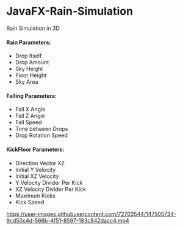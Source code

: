 # JavaFX-Rain-Simulation
Rain Simulation in 3D

#### Rain Parameters:

<ul>
  <li>Drop Itself</li>
  <li>Drop Amount</li>
  <li>Sky Height</li>
  <li>Floor Height</li>
  <li>Sky Area</li>
</ul>
  
#### Falling Parameters:

<ul>
  <li>Fall X Angle</li>
  <li>Fall Z Angle</li>
  <li>Fall Speed</li>
  <li>Time between Drops</li>
  <li>Drop Rotation Speed</li>
</ul>

#### KickFloor Parameters:

<ul>
  <li>Direction Vector XZ</li>
  <li>Initial Y Velocity</li>
  <li>Initial XZ Velocity</li>
  <li>Y Velocity Divider Per Kick</li>
  <li>XZ Velocity Divider Per Kick</li>
  <li>Maximum Kicks</li>
  <li>Kick Speed</li>
</ul>

https://user-images.githubusercontent.com/72703544/147505734-9cd50c4d-566b-4f51-8597-183c842dacc4.mp4

